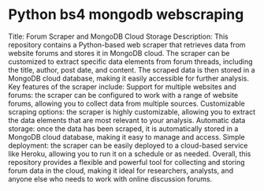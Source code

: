 # Python bs4 mongodb webscraping
 Title: Forum Scraper and MongoDB Cloud Storage  Description: This repository contains a Python-based web scraper that retrieves data from website forums and stores it in MongoDB cloud. The scraper can be customized to extract specific data elements from forum threads, including the title, author, post date, and content. The scraped data is then stored in a MongoDB cloud database, making it easily accessible for further analysis.  Key features of the scraper include:  Support for multiple websites and forums: the scraper can be configured to work with a range of website forums, allowing you to collect data from multiple sources. Customizable scraping options: the scraper is highly customizable, allowing you to extract the data elements that are most relevant to your analysis. Automatic data storage: once the data has been scraped, it is automatically stored in a MongoDB cloud database, making it easy to manage and access. Simple deployment: the scraper can be easily deployed to a cloud-based service like Heroku, allowing you to run it on a schedule or as needed. Overall, this repository provides a flexible and powerful tool for collecting and storing forum data in the cloud, making it ideal for researchers, analysts, and anyone else who needs to work with online discussion forums.
